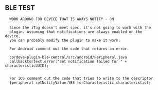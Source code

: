 ## BLE TEST

  
      WORK AROUND FOR DEVICE THAT IS AWAYS NOTIFY - ON
  
      Since the iTag doesn't meet spec, it's not going to work with the
      plugin. Assuming that notifications are always enabled on the device,
      you can probably modify the plugin to make it work.
  
      For Android comment out the code that returns an error.
  
      cordova-plugin-ble-central/src/android/Peripheral.java
      callbackContext.error("Set notification failed for " + characteristicUUID);
  
  
      For iOS comment out the code that tries to write to the descriptor
      [peripheral setNotifyValue:YES forCharacteristic:characteristic];
       
